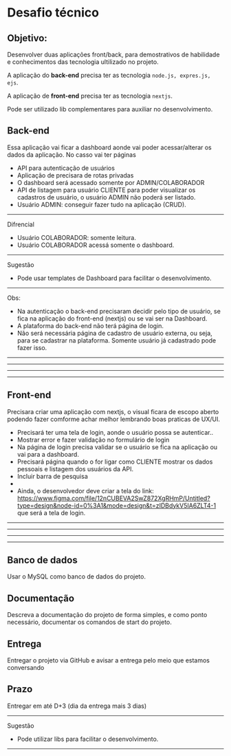
# Desafio técnico

## Objetivo:
Desenvolver duas aplicações front/back, para demostrativos de habilidade e conhecimentos das tecnologia ultilizado no projeto.

 A aplicação do **back-end** precisa ter as tecnologia `node.js, expres.js, ejs`.

 A aplicação de **front-end** precisa ter as tecnologia `nextjs`.

Pode ser utilizado lib complementares para auxiliar no desenvolvimento.

## Back-end
Essa aplicação vai ficar a dashboard aonde vai poder acessar/alterar os dados da aplicação. No casso vai ter páginas

 - API para autenticação de usuários
 - Aplicação de precisara de rotas privadas
 - O dashboard será acessado somente por ADMIN/COLABORADOR
 - API de listagem para usuário CLIENTE para poder visualizar os cadastros de usuário, o usuário ADMIN não poderá ser listado.
 - Usuário ADMIN: conseguir fazer tudo na aplicação (CRUD).
____
Difrencial
 - Usuário COLABORADOR: somente leitura.
 - Usuário COLABORADOR acessá somente o dashboard.

------
Sugestão
 - Pode usar templates de Dashboard para facilitar o desenvolvimento.
------
 Obs:
 - Na autenticação o back-end precisaram decidir pelo tipo de usuário, se fica na aplicação do front-end (nextjs) ou se vai ser na Dashboard.
 - A plataforma do back-end não terá página de login.
 - Não será necessária página de cadastro de usuário externa, ou seja, para se cadastrar na plataforma. Somente usuário já cadastrado pode fazer isso.

-----
-----
-----
-----

## Front-end
Precisara criar uma aplicação com nextjs, o visual ficara de escopo aberto podendo fazer comforme achar melhor lembrando boas praticas de UX/UI.

 - Precisará ter uma tela de login, aonde o usuário possa se autenticar..
 - Mostrar error e fazer validação no formulário de login
 - Na página de login precisa validar se o usuário se fica na aplicação ou vai para a dashboard.
 - Precisará página quando o for ligar como CLIENTE mostrar os dados pessoais e listagem dos usuários da API.
 - Incluir barra de pesquisa 
 - 
 - Ainda, o desenvolvedor deve criar a tela do link: https://www.figma.com/file/12nCUBEVA2SwZ872XgRHmP/Untitled?type=design&node-id=0%3A1&mode=design&t=zIDBdykV5IA6ZLT4-1 que será a tela de login.

-----
-----
-----
-----

## Banco de dados
Usar o MySQL como banco de dados do projeto.

## Documentação
Descreva a documentação do projeto de forma simples, e como ponto necessário, documentar os comandos de start do projeto.

## Entrega
Entregar o projeto via GitHub e avisar a entrega pelo meio que estamos conversando

## Prazo
Entregar em até D+3 (dia da entrega mais 3 dias)

------
Sugestão
 - Pode utilizar libs para facilitar o desenvolvimento.
------
